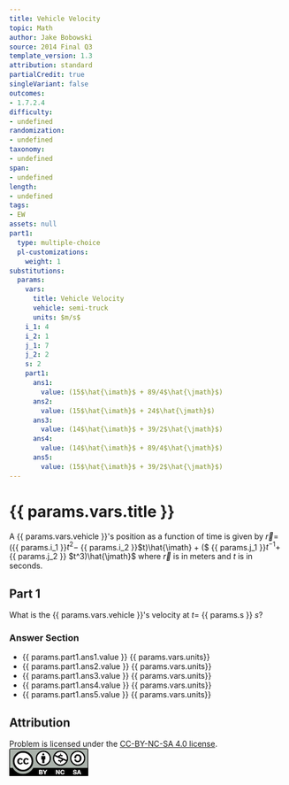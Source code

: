 ```yaml
---
title: Vehicle Velocity
topic: Math
author: Jake Bobowski
source: 2014 Final Q3
template_version: 1.3
attribution: standard
partialCredit: true
singleVariant: false
outcomes:
- 1.7.2.4
difficulty:
- undefined
randomization:
- undefined
taxonomy:
- undefined
span:
- undefined
length:
- undefined
tags:
- EW
assets: null
part1:
  type: multiple-choice
  pl-customizations:
    weight: 1
substitutions:
  params:
    vars:
      title: Vehicle Velocity
      vehicle: semi-truck
      units: $m/s$
    i_1: 4
    i_2: 1
    j_1: 7
    j_2: 2
    s: 2
    part1:
      ans1:
        value: (15$\hat{\imath}$ + 89/4$\hat{\jmath}$)
      ans2:
        value: (15$\hat{\imath}$ + 24$\hat{\jmath}$)
      ans3:
        value: (14$\hat{\imath}$ + 39/2$\hat{\jmath}$)
      ans4:
        value: (14$\hat{\imath}$ + 89/4$\hat{\jmath}$)
      ans5:
        value: (15$\hat{\imath}$ + 39/2$\hat{\jmath}$)
---
```

# {{ params.vars.title }}
A {{ params.vars.vehicle }}'s position as a function of time is given by $\vec{r} =$ ({{ params.i_1 }}$t^2 -$ {{ params.i_2 }}$t)\hat{\imath} + ($ {{ params.j_1 }}$t^{-1}+$ {{ params.j_2 }} $t^3)\hat{\jmath}$ where $\vec{r}$ is in meters and $t$ is in seconds.

## Part 1

What is the {{ params.vars.vehicle }}'s velocity at $t=$ {{ params.s }} $s$?

### Answer Section

- {{ params.part1.ans1.value }} {{ params.vars.units}}
- {{ params.part1.ans2.value }} {{ params.vars.units}}
- {{ params.part1.ans3.value }} {{ params.vars.units}}
- {{ params.part1.ans4.value }} {{ params.vars.units}}
- {{ params.part1.ans5.value }} {{ params.vars.units}}

## Attribution

Problem is licensed under the [CC-BY-NC-SA 4.0 license](https://creativecommons.org/licenses/by-nc-sa/4.0/).<br> ![The Creative Commons 4.0 license requiring attribution-BY, non-commercial-NC, and share-alike-SA license.](https://raw.githubusercontent.com/firasm/bits/master/by-nc-sa.png)
